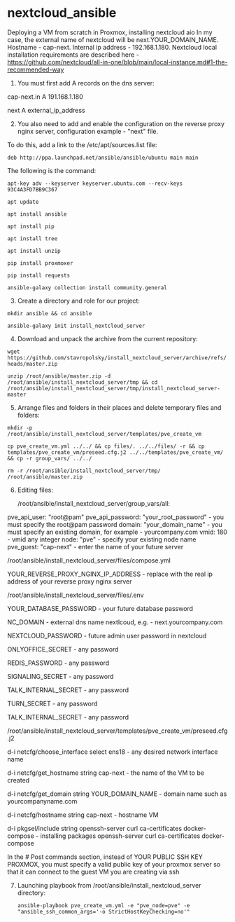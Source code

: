 # nextcloud_ansible
Deploying a VM from scratch in Proxmox, installing nextcloud aio
In my case, the external name of nextcloud will be next.YOUR_DOMAIN_NAME.
Hostname - cap-next.
Internal ip address - 192.168.1.180.
Nextcloud local installation requirements are described here - https://github.com/nextcloud/all-in-one/blob/main/local-instance.md#1-the-recommended-way

1. You must first add A records on the dns server:

cap-next.in A 191.168.1.180

next A external_ip_address

2. You also need to add and enable the configuration on the reverse proxy nginx server, configuration example - "next" file.

To do this, add a link to the /etc/apt/sources.list file:

`deb http://ppa.launchpad.net/ansible/ansible/ubuntu main main`

The following is the command:

`apt-key adv --keyserver keyserver.ubuntu.com --recv-keys 93C4A3FD7BB9C367`

`apt update`

`apt install ansible`

`apt install pip`

`apt install tree`

`apt install unzip`

`pip install proxmoxer`

`pip install requests`

`ansible-galaxy collection install community.general`


3. Create a directory and role for our project:

`mkdir ansible && cd ansible`

`ansible-galaxy init install_nextcloud_server`

4. Download and unpack the archive from the current repository:
   
`wget https://github.com/stavropolsky/install_nextcloud_server/archive/refs/heads/master.zip`

`unzip /root/ansible/master.zip -d /root/ansible/install_nextcloud_server/tmp && cd /root/ansible/install_nextcloud_server/tmp/install_nextcloud_server-master`

5. Arrange files and folders in their places and delete temporary files and folders:
   
`mkdir -p /root/ansible/install_nextcloud_server/templates/pve_create_vm`

`cp pve_create_vm.yml ../../ && cp files/. ../../files/ -r && cp templates/pve_create_vm/preseed.cfg.j2 ../../templates/pve_create_vm/ && cp -r group_vars/ ../../`

`rm -r /root/ansible/install_nextcloud_server/tmp/ /root/ansible/master.zip`

6. Editing files:
   
   /root/ansible/install_nextcloud_server/group_vars/all:
   
pve_api_user: "root@pam"
pve_api_password: "your_root_password" - you must specify the root@pam password
domain: "your_domain_name" - you must specify an existing domain, for example - yourcompany.com
vmid: 180 - vmid any integer
node: "pve" - specify your existing node name
pve_guest: "cap-next" - enter the name of your future server

/root/ansible/install_nextcloud_server/files/compose.yml

YOUR_REVERSE_PROXY_NGINX_IP_ADDRESS - replace with the real ip address of your reverse proxy nginx server

/root/ansible/install_nextcloud_server/files/.env

YOUR_DATABASE_PASSWORD - your future database password

NC_DOMAIN - external dns name nextlcoud, e.g. - next.yourcompany.com

NEXTCLOUD_PASSWORD - future admin user password in nextcloud

ONLYOFFICE_SECRET - any password

REDIS_PASSWORD - any password

SIGNALING_SECRET - any password

TALK_INTERNAL_SECRET - any password

TURN_SECRET - any password

TALK_INTERNAL_SECRET - any password

/root/ansible/install_nextcloud_server/templates/pve_create_vm/preseed.cfg.j2

d-i netcfg/choose_interface select ens18 - any desired network interface name

d-i netcfg/get_hostname string cap-next - the name of the VM to be created

d-i netcfg/get_domain string YOUR_DOMAIN_NAME - domain name such as yourcompanyname.com

d-i netcfg/hostname string cap-next - hostname VM

d-i pkgsel/include string openssh-server curl ca-certificates docker-compose - installing packages openssh-server curl ca-certificates docker-compose

In the # Post commands section, instead of YOUR PUBLIC SSH KEY PROXMOX, you must specify a valid public key of your proxmox server so that it can connect to the guest VM you are creating via ssh

7. Launching playbook from /root/ansible/install_nextcloud_server directory:

   `ansible-playbook pve_create_vm.yml -e "pve_node=pve" -e "ansible_ssh_common_args='-o StrictHostKeyChecking=no'"`
